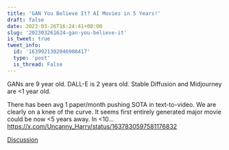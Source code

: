 ```yaml
---
title: 'GAN You Believe It? AI Movies in 5 Years!'
draft: false
date: 2023-03-26T16:24:41+00:00
slug: '202303261624-gan-you-believe-it'
is_tweet: true
tweet_info:
  id: '1639921302046908417'
  type: 'post'
  is_thread: False
---
```




GANs are 9 year old. DALL-E is 2 years old. Stable Diffusion and Midjourney are &lt;1 year old. 

There has been avg 1 paper/month pushing SOTA  in text-to-video. We are clearly on a knee of the curve. It seems first entirely generated major movie could be now &lt;5 years away. In &lt;10… <https://x.com/Uncanny_Harry/status/1637830597581176832>

[Discussion](https://x.com/sytelus/status/1639921302046908417)
